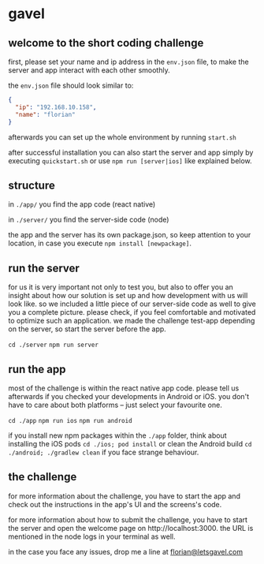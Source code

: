 # gavel

## welcome to the short coding challenge

first, please set your name and ip address in the `env.json` file, to make the server and app interact with each other smoothly.

the `env.json` file should look similar to:

```json
{
  "ip": "192.168.10.158",
  "name": "florian"
}
```

afterwards you can set up the whole environment by running
`start.sh`

after successful installation you can also start the server and app simply by executing `quickstart.sh` or use `npm run [server|ios]` like explained below.

## structure

in `./app/` you find the app code (react native)

in `./server/` you find the server-side code (node)

the app and the server has its own package.json, so keep attention to your location, in case you execute `npm install [newpackage]`.

## run the server

for us it is very important not only to test you, but also to offer you an insight about how our solution is set up and how development with us will look like. so we included a little piece of our server-side code as well to give you a complete picture. please check, if you feel comfortable and motivated to optimize such an application. we made the challenge test-app depending on the server, so start the server before the app.

`cd ./server`
`npm run server`

## run the app

most of the challenge is within the react native app code. please tell us afterwards if you checked your developments in Android or iOS. you don't have to care about both platforms – just select your favourite one.

`cd ./app`
`npm run ios`
`npm run android`

if you install new npm packages within the `./app` folder, think about installing the iOS pods `cd ./ios; pod install` or clean the Android build `cd ./android; ./gradlew clean` if you face strange behaviour.

## the challenge

for more information about the challenge, you have to start the app and check out the instructions in the app's UI and the screens's code.

for more information about how to submit the challenge, you have to start the server and open the welcome page on http://localhost:3000. the URL is mentioned in the node logs in your terminal as well.

in the case you face any issues, drop me a line at florian@letsgavel.com
